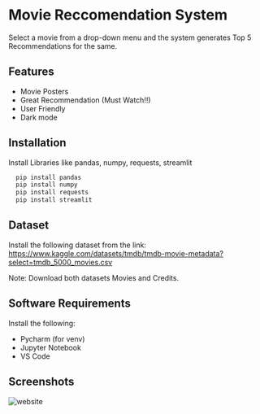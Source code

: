 
# Movie Reccomendation System
Select a movie from a drop-down menu and the system generates Top 5 Recommendations for the same.


## Features

- Movie Posters
- Great Recommendation (Must Watch!!)
- User Friendly
- Dark mode

## Installation

Install Libraries like pandas, numpy, requests, streamlit 
```cmd
  pip install pandas
  pip install numpy
  pip install requests
  pip install streamlit
```

## Dataset
Install the following dataset from the link:
https://www.kaggle.com/datasets/tmdb/tmdb-movie-metadata?select=tmdb_5000_movies.csv

Note: Download both datasets Movies and Credits.

## Software Requirements

Install the following:
- Pycharm (for venv)
- Jupyter Notebook
- VS Code


## Screenshots

![website](https://user-images.githubusercontent.com/55439384/232134262-a13c9cd5-8f09-43d5-a86a-45bd269d4abe.jpg)

